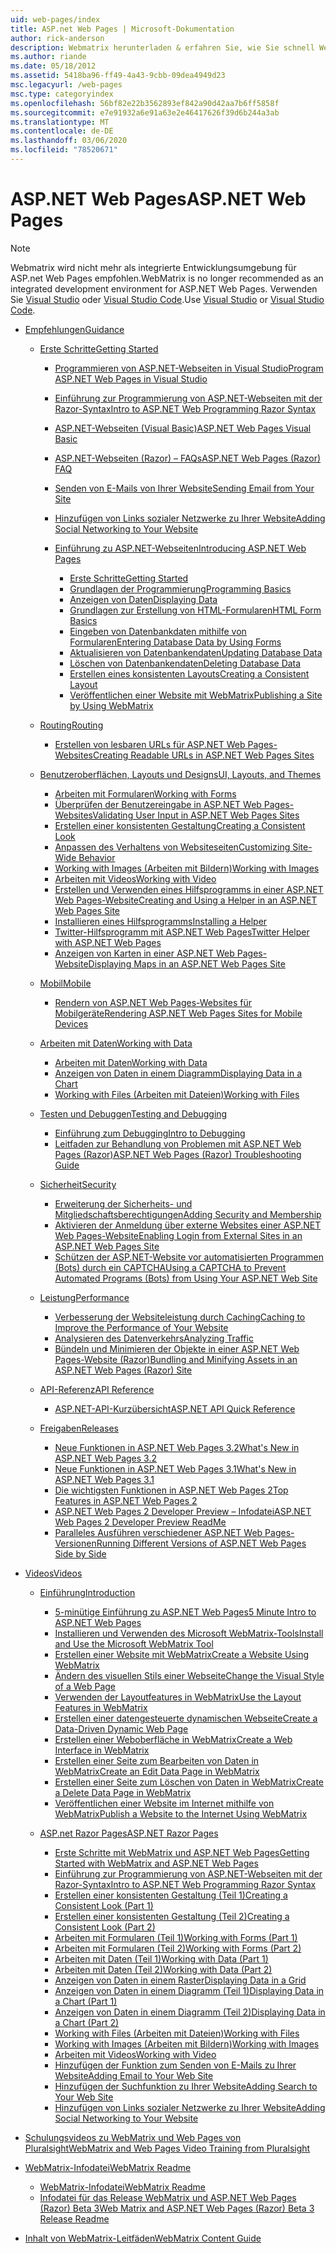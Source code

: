 ```yaml
---
uid: web-pages/index
title: ASP.net Web Pages | Microsoft-Dokumentation
author: rick-anderson
description: Webmatrix herunterladen & erfahren Sie, wie Sie schnell Webseiten auf eine einfachere Weise erstellen, um Servercode mit HTML zu kombinieren.
ms.author: riande
ms.date: 05/18/2012
ms.assetid: 5418ba96-ff49-4a43-9cbb-09dea4949d23
msc.legacyurl: /web-pages
msc.type: categoryindex
ms.openlocfilehash: 56bf82e22b3562893ef842a90d42aa7b6ff5858f
ms.sourcegitcommit: e7e91932a6e91a63e2e46417626f39d6b244a3ab
ms.translationtype: MT
ms.contentlocale: de-DE
ms.lasthandoff: 03/06/2020
ms.locfileid: "78520671"
---
```

# <a name="aspnet-web-pages"></a><span data-ttu-id="8b24a-103">ASP.NET Web Pages</span><span class="sxs-lookup"><span data-stu-id="8b24a-103">ASP.NET Web Pages</span></span>

> [!NOTE] 
> <span data-ttu-id="8b24a-104">Webmatrix wird nicht mehr als integrierte Entwicklungsumgebung für ASP.net Web Pages empfohlen.</span><span class="sxs-lookup"><span data-stu-id="8b24a-104">WebMatrix is no longer recommended as an integrated development environment for ASP.NET Web Pages.</span></span> <span data-ttu-id="8b24a-105">Verwenden Sie [Visual Studio](xref:aspnet/web-pages/overview/getting-started/program-asp-net-web-pages-in-visual-studio) oder [Visual Studio Code](https://code.visualstudio.com/).</span><span class="sxs-lookup"><span data-stu-id="8b24a-105">Use [Visual Studio](xref:aspnet/web-pages/overview/getting-started/program-asp-net-web-pages-in-visual-studio) or [Visual Studio Code](https://code.visualstudio.com/).</span></span>

- [<span data-ttu-id="8b24a-106">Empfehlungen</span><span class="sxs-lookup"><span data-stu-id="8b24a-106">Guidance</span></span>](overview/index.md)

    - [<span data-ttu-id="8b24a-107">Erste Schritte</span><span class="sxs-lookup"><span data-stu-id="8b24a-107">Getting Started</span></span>](overview/getting-started/index.md)

        - [<span data-ttu-id="8b24a-108">Programmieren von ASP.NET-Webseiten in Visual Studio</span><span class="sxs-lookup"><span data-stu-id="8b24a-108">Program ASP.NET Web Pages in Visual Studio</span></span>](overview/getting-started/program-asp-net-web-pages-in-visual-studio.md)
        - [<span data-ttu-id="8b24a-109">Einführung zur Programmierung von ASP.NET-Webseiten mit der Razor-Syntax</span><span class="sxs-lookup"><span data-stu-id="8b24a-109">Intro to ASP.NET Web Programming Razor Syntax</span></span>](overview/getting-started/introducing-razor-syntax-c.md)
        - [<span data-ttu-id="8b24a-110">ASP.NET-Webseiten (Visual Basic)</span><span class="sxs-lookup"><span data-stu-id="8b24a-110">ASP.NET Web Pages Visual Basic</span></span>](overview/getting-started/introducing-razor-syntax-vb.md)
        - [<span data-ttu-id="8b24a-111">ASP.NET-Webseiten (Razor) – FAQs</span><span class="sxs-lookup"><span data-stu-id="8b24a-111">ASP.NET Web Pages (Razor) FAQ</span></span>](overview/getting-started/aspnet-web-pages-razor-faq.md)
        - [<span data-ttu-id="8b24a-112">Senden von E-Mails von Ihrer Website</span><span class="sxs-lookup"><span data-stu-id="8b24a-112">Sending Email from Your Site</span></span>](overview/getting-started/11-adding-email-to-your-web-site.md)
        - [<span data-ttu-id="8b24a-113">Hinzufügen von Links sozialer Netzwerke zu Ihrer Website</span><span class="sxs-lookup"><span data-stu-id="8b24a-113">Adding Social Networking to Your Website</span></span>](overview/getting-started/13-adding-social-networking-to-your-web-site.md)
        - [<span data-ttu-id="8b24a-114">Einführung zu ASP.NET-Webseiten</span><span class="sxs-lookup"><span data-stu-id="8b24a-114">Introducing ASP.NET Web Pages</span></span>](overview/getting-started/introducing-aspnet-web-pages-2/index.md)

            - [<span data-ttu-id="8b24a-115">Erste Schritte</span><span class="sxs-lookup"><span data-stu-id="8b24a-115">Getting Started</span></span>](overview/getting-started/introducing-aspnet-web-pages-2/getting-started.md)
            - [<span data-ttu-id="8b24a-116">Grundlagen der Programmierung</span><span class="sxs-lookup"><span data-stu-id="8b24a-116">Programming Basics</span></span>](overview/getting-started/introducing-aspnet-web-pages-2/intro-to-web-pages-programming.md)
            - [<span data-ttu-id="8b24a-117">Anzeigen von Daten</span><span class="sxs-lookup"><span data-stu-id="8b24a-117">Displaying Data</span></span>](overview/getting-started/introducing-aspnet-web-pages-2/displaying-data.md)
            - [<span data-ttu-id="8b24a-118">Grundlagen zur Erstellung von HTML-Formularen</span><span class="sxs-lookup"><span data-stu-id="8b24a-118">HTML Form Basics</span></span>](overview/getting-started/introducing-aspnet-web-pages-2/form-basics.md)
            - [<span data-ttu-id="8b24a-119">Eingeben von Datenbankdaten mithilfe von Formularen</span><span class="sxs-lookup"><span data-stu-id="8b24a-119">Entering Database Data by Using Forms</span></span>](overview/getting-started/introducing-aspnet-web-pages-2/entering-data.md)
            - [<span data-ttu-id="8b24a-120">Aktualisieren von Datenbankendaten</span><span class="sxs-lookup"><span data-stu-id="8b24a-120">Updating Database Data</span></span>](overview/getting-started/introducing-aspnet-web-pages-2/updating-data.md)
            - [<span data-ttu-id="8b24a-121">Löschen von Datenbankendaten</span><span class="sxs-lookup"><span data-stu-id="8b24a-121">Deleting Database Data</span></span>](overview/getting-started/introducing-aspnet-web-pages-2/deleting-data.md)
            - [<span data-ttu-id="8b24a-122">Erstellen eines konsistenten Layouts</span><span class="sxs-lookup"><span data-stu-id="8b24a-122">Creating a Consistent Layout</span></span>](overview/getting-started/introducing-aspnet-web-pages-2/layouts.md)
            - [<span data-ttu-id="8b24a-123">Veröffentlichen einer Website mit WebMatrix</span><span class="sxs-lookup"><span data-stu-id="8b24a-123">Publishing a Site by Using WebMatrix</span></span>](overview/getting-started/introducing-aspnet-web-pages-2/publishing.md)
    - [<span data-ttu-id="8b24a-124">Routing</span><span class="sxs-lookup"><span data-stu-id="8b24a-124">Routing</span></span>](overview/routing/index.md)

        - [<span data-ttu-id="8b24a-125">Erstellen von lesbaren URLs für ASP.NET Web Pages-Websites</span><span class="sxs-lookup"><span data-stu-id="8b24a-125">Creating Readable URLs in ASP.NET Web Pages Sites</span></span>](overview/routing/creating-readable-urls-in-aspnet-web-pages-sites.md)
    - [<span data-ttu-id="8b24a-126">Benutzeroberflächen, Layouts und Designs</span><span class="sxs-lookup"><span data-stu-id="8b24a-126">UI, Layouts, and Themes</span></span>](overview/ui-layouts-and-themes/index.md)

        - [<span data-ttu-id="8b24a-127">Arbeiten mit Formularen</span><span class="sxs-lookup"><span data-stu-id="8b24a-127">Working with Forms</span></span>](overview/ui-layouts-and-themes/4-working-with-forms.md)
        - [<span data-ttu-id="8b24a-128">Überprüfen der Benutzereingabe in ASP.NET Web Pages-Websites</span><span class="sxs-lookup"><span data-stu-id="8b24a-128">Validating User Input in ASP.NET Web Pages Sites</span></span>](overview/ui-layouts-and-themes/validating-user-input-in-aspnet-web-pages-sites.md)
        - [<span data-ttu-id="8b24a-129">Erstellen einer konsistenten Gestaltung</span><span class="sxs-lookup"><span data-stu-id="8b24a-129">Creating a Consistent Look</span></span>](overview/ui-layouts-and-themes/3-creating-a-consistent-look.md)
        - [<span data-ttu-id="8b24a-130">Anpassen des Verhaltens von Websiteseiten</span><span class="sxs-lookup"><span data-stu-id="8b24a-130">Customizing Site-Wide Behavior</span></span>](overview/ui-layouts-and-themes/18-customizing-site-wide-behavior.md)
        - [<span data-ttu-id="8b24a-131">Working with Images (Arbeiten mit Bildern)</span><span class="sxs-lookup"><span data-stu-id="8b24a-131">Working with Images</span></span>](overview/ui-layouts-and-themes/9-working-with-images.md)
        - [<span data-ttu-id="8b24a-132">Arbeiten mit Videos</span><span class="sxs-lookup"><span data-stu-id="8b24a-132">Working with Video</span></span>](overview/ui-layouts-and-themes/10-working-with-video.md)
        - [<span data-ttu-id="8b24a-133">Erstellen und Verwenden eines Hilfsprogramms in einer ASP.NET Web Pages-Website</span><span class="sxs-lookup"><span data-stu-id="8b24a-133">Creating and Using a Helper in an ASP.NET Web Pages Site</span></span>](overview/ui-layouts-and-themes/creating-and-using-a-helper-in-an-aspnet-web-pages-site.md)
        - [<span data-ttu-id="8b24a-134">Installieren eines Hilfsprogramms</span><span class="sxs-lookup"><span data-stu-id="8b24a-134">Installing a Helper</span></span>](overview/ui-layouts-and-themes/installing-helpers.md)
        - [<span data-ttu-id="8b24a-135">Twitter-Hilfsprogramm mit ASP.NET Web Pages</span><span class="sxs-lookup"><span data-stu-id="8b24a-135">Twitter Helper with ASP.NET Web Pages</span></span>](overview/ui-layouts-and-themes/twitter-helper.md)
        - [<span data-ttu-id="8b24a-136">Anzeigen von Karten in einer ASP.NET Web Pages-Website</span><span class="sxs-lookup"><span data-stu-id="8b24a-136">Displaying Maps in an ASP.NET Web Pages Site</span></span>](overview/ui-layouts-and-themes/displaying-maps-in-an-aspnet-web-pages-site.md)
    - [<span data-ttu-id="8b24a-137">Mobil</span><span class="sxs-lookup"><span data-stu-id="8b24a-137">Mobile</span></span>](overview/mobile/index.md)

        - [<span data-ttu-id="8b24a-138">Rendern von ASP.NET Web Pages-Websites für Mobilgeräte</span><span class="sxs-lookup"><span data-stu-id="8b24a-138">Rendering ASP.NET Web Pages Sites for Mobile Devices</span></span>](overview/mobile/rendering-aspnet-web-pages-sites-for-mobile-devices.md)
    - [<span data-ttu-id="8b24a-139">Arbeiten mit Daten</span><span class="sxs-lookup"><span data-stu-id="8b24a-139">Working with Data</span></span>](overview/data/index.md)

        - [<span data-ttu-id="8b24a-140">Arbeiten mit Daten</span><span class="sxs-lookup"><span data-stu-id="8b24a-140">Working with Data</span></span>](overview/data/5-working-with-data.md)
        - [<span data-ttu-id="8b24a-141">Anzeigen von Daten in einem Diagramm</span><span class="sxs-lookup"><span data-stu-id="8b24a-141">Displaying Data in a Chart</span></span>](overview/data/7-displaying-data-in-a-chart.md)
        - [<span data-ttu-id="8b24a-142">Working with Files (Arbeiten mit Dateien)</span><span class="sxs-lookup"><span data-stu-id="8b24a-142">Working with Files</span></span>](overview/data/working-with-files.md)
    - [<span data-ttu-id="8b24a-143">Testen und Debuggen</span><span class="sxs-lookup"><span data-stu-id="8b24a-143">Testing and Debugging</span></span>](overview/testing-and-debugging/index.md)

        - [<span data-ttu-id="8b24a-144">Einführung zum Debugging</span><span class="sxs-lookup"><span data-stu-id="8b24a-144">Intro to Debugging</span></span>](overview/testing-and-debugging/introduction-to-debugging.md)
        - [<span data-ttu-id="8b24a-145">Leitfaden zur Behandlung von Problemen mit ASP.NET Web Pages (Razor)</span><span class="sxs-lookup"><span data-stu-id="8b24a-145">ASP.NET Web Pages (Razor) Troubleshooting Guide</span></span>](overview/testing-and-debugging/aspnet-web-pages-razor-troubleshooting-guide.md)
    - [<span data-ttu-id="8b24a-146">Sicherheit</span><span class="sxs-lookup"><span data-stu-id="8b24a-146">Security</span></span>](overview/security/index.md)

        - [<span data-ttu-id="8b24a-147">Erweiterung der Sicherheits- und Mitgliedschaftsberechtigungen</span><span class="sxs-lookup"><span data-stu-id="8b24a-147">Adding Security and Membership</span></span>](overview/security/16-adding-security-and-membership.md)
        - [<span data-ttu-id="8b24a-148">Aktivieren der Anmeldung über externe Websites einer ASP.NET Web Pages-Website</span><span class="sxs-lookup"><span data-stu-id="8b24a-148">Enabling Login from External Sites in an ASP.NET Web Pages Site</span></span>](overview/security/enabling-login-from-external-sites-in-an-aspnet-web-pages-site.md)
        - [<span data-ttu-id="8b24a-149">Schützen der ASP.NET-Website vor automatisierten Programmen (Bots) durch ein CAPTCHA</span><span class="sxs-lookup"><span data-stu-id="8b24a-149">Using a CAPTCHA to Prevent Automated Programs (Bots) from Using Your ASP.NET Web Site</span></span>](overview/security/using-a-catpcha-to-prevent-automated-programs-bots-from-using-your-aspnet-web-site.md)
    - [<span data-ttu-id="8b24a-150">Leistung</span><span class="sxs-lookup"><span data-stu-id="8b24a-150">Performance</span></span>](overview/performance-and-traffic/index.md)

        - [<span data-ttu-id="8b24a-151">Verbesserung der Websiteleistung durch Caching</span><span class="sxs-lookup"><span data-stu-id="8b24a-151">Caching to Improve the Performance of Your Website</span></span>](overview/performance-and-traffic/15-caching-to-improve-the-performance-of-your-website.md)
        - [<span data-ttu-id="8b24a-152">Analysieren des Datenverkehrs</span><span class="sxs-lookup"><span data-stu-id="8b24a-152">Analyzing Traffic</span></span>](overview/performance-and-traffic/14-analyzing-traffic.md)
        - [<span data-ttu-id="8b24a-153">Bündeln und Minimieren der Objekte in einer ASP.NET Web Pages-Website (Razor)</span><span class="sxs-lookup"><span data-stu-id="8b24a-153">Bundling and Minifying Assets in an ASP.NET Web Pages (Razor) Site</span></span>](overview/performance-and-traffic/bundling-and-minifying-assets-in-an-aspnet-web-pages-razor-site.md)
    - [<span data-ttu-id="8b24a-154">API-Referenz</span><span class="sxs-lookup"><span data-stu-id="8b24a-154">API Reference</span></span>](overview/api-reference/index.md)

        - [<span data-ttu-id="8b24a-155">ASP.NET-API-Kurzübersicht</span><span class="sxs-lookup"><span data-stu-id="8b24a-155">ASP.NET API Quick Reference</span></span>](overview/api-reference/asp-net-web-pages-api-reference.md)
    - [<span data-ttu-id="8b24a-156">Freigaben</span><span class="sxs-lookup"><span data-stu-id="8b24a-156">Releases</span></span>](overview/releases/index.md)

        - [<span data-ttu-id="8b24a-157">Neue Funktionen in ASP.NET Web Pages 3.2</span><span class="sxs-lookup"><span data-stu-id="8b24a-157">What's New in ASP.NET Web Pages 3.2</span></span>](overview/releases/whats-new-in-aspnet-web-pages-32.md)
        - [<span data-ttu-id="8b24a-158">Neue Funktionen in ASP.NET Web Pages 3.1</span><span class="sxs-lookup"><span data-stu-id="8b24a-158">What's New in ASP.NET Web Pages 3.1</span></span>](overview/releases/whats-new-aspnet-web-pages-31.md)
        - [<span data-ttu-id="8b24a-159">Die wichtigsten Funktionen in ASP.NET Web Pages 2</span><span class="sxs-lookup"><span data-stu-id="8b24a-159">Top Features in ASP.NET Web Pages 2</span></span>](overview/releases/top-features-in-web-pages-2.md)
        - [<span data-ttu-id="8b24a-160">ASP.NET Web Pages 2 Developer Preview – Infodatei</span><span class="sxs-lookup"><span data-stu-id="8b24a-160">ASP.NET Web Pages 2 Developer Preview ReadMe</span></span>](overview/releases/aspnet-web-pages-2-developer-preview-readme.md)
        - [<span data-ttu-id="8b24a-161">Paralleles Ausführen verschiedener ASP.NET Web Pages-Versionen</span><span class="sxs-lookup"><span data-stu-id="8b24a-161">Running Different Versions of ASP.NET Web Pages Side by Side</span></span>](overview/releases/running-v1-and-v2-sites-side-by-side.md)
- [<span data-ttu-id="8b24a-162">Videos</span><span class="sxs-lookup"><span data-stu-id="8b24a-162">Videos</span></span>](videos/index.md)

    - [<span data-ttu-id="8b24a-163">Einführung</span><span class="sxs-lookup"><span data-stu-id="8b24a-163">Introduction</span></span>](videos/introduction/index.md)

        - [<span data-ttu-id="8b24a-164">5-minütige Einführung zu ASP.NET Web Pages</span><span class="sxs-lookup"><span data-stu-id="8b24a-164">5 Minute Intro to ASP.NET Web Pages</span></span>](videos/introduction/5-minute-introduction-to-aspnet-web-pages.md)
        - [<span data-ttu-id="8b24a-165">Installieren und Verwenden des Microsoft WebMatrix-Tools</span><span class="sxs-lookup"><span data-stu-id="8b24a-165">Install and Use the Microsoft WebMatrix Tool</span></span>](videos/introduction/install-and-use-the-microsoft-webmatrix-tool.md)
        - [<span data-ttu-id="8b24a-166">Erstellen einer Website mit WebMatrix</span><span class="sxs-lookup"><span data-stu-id="8b24a-166">Create a Website Using WebMatrix</span></span>](videos/introduction/create-a-website-using-webmatrix.md)
        - [<span data-ttu-id="8b24a-167">Ändern des visuellen Stils einer Webseite</span><span class="sxs-lookup"><span data-stu-id="8b24a-167">Change the Visual Style of a Web Page</span></span>](videos/introduction/change-the-visual-style-of-a-web-page.md)
        - [<span data-ttu-id="8b24a-168">Verwenden der Layoutfeatures in WebMatrix</span><span class="sxs-lookup"><span data-stu-id="8b24a-168">Use the Layout Features in WebMatrix</span></span>](videos/introduction/use-the-layout-features-in-webmatrix.md)
        - [<span data-ttu-id="8b24a-169">Erstellen einer datengesteuerte dynamischen Webseite</span><span class="sxs-lookup"><span data-stu-id="8b24a-169">Create a Data-Driven Dynamic Web Page</span></span>](videos/introduction/create-a-data-driven-dynamic-web-page.md)
        - [<span data-ttu-id="8b24a-170">Erstellen einer Weboberfläche in WebMatrix</span><span class="sxs-lookup"><span data-stu-id="8b24a-170">Create a Web Interface in WebMatrix</span></span>](videos/introduction/create-a-web-interface-in-webmatrix.md)
        - [<span data-ttu-id="8b24a-171">Erstellen einer Seite zum Bearbeiten von Daten in WebMatrix</span><span class="sxs-lookup"><span data-stu-id="8b24a-171">Create an Edit Data Page in WebMatrix</span></span>](videos/introduction/create-an-edit-data-page-in-webmatrix.md)
        - [<span data-ttu-id="8b24a-172">Erstellen einer Seite zum Löschen von Daten in WebMatrix</span><span class="sxs-lookup"><span data-stu-id="8b24a-172">Create a Delete Data Page in WebMatrix</span></span>](videos/introduction/create-a-delete-data-page-in-webmatrix.md)
        - [<span data-ttu-id="8b24a-173">Veröffentlichen einer Website im Internet mithilfe von WebMatrix</span><span class="sxs-lookup"><span data-stu-id="8b24a-173">Publish a Website to the Internet Using WebMatrix</span></span>](videos/introduction/publish-a-website-to-the-internet-using-webmatrix.md)
    - [<span data-ttu-id="8b24a-174">ASP.net Razor Pages</span><span class="sxs-lookup"><span data-stu-id="8b24a-174">ASP.NET Razor Pages</span></span>](videos/aspnet-razor-pages/index.md)

        - [<span data-ttu-id="8b24a-175">Erste Schritte mit WebMatrix und ASP.NET Web Pages</span><span class="sxs-lookup"><span data-stu-id="8b24a-175">Getting Started with WebMatrix and ASP.NET Web Pages</span></span>](videos/aspnet-razor-pages/getting-started-with-webmatrix-and-aspnet-web-pages.md)
        - [<span data-ttu-id="8b24a-176">Einführung zur Programmierung von ASP.NET-Webseiten mit der Razor-Syntax</span><span class="sxs-lookup"><span data-stu-id="8b24a-176">Intro to ASP.NET Web Programming Razor Syntax</span></span>](videos/aspnet-razor-pages/introduction-to-aspnet-web-programming-using-the-razor-syntax.md)
        - [<span data-ttu-id="8b24a-177">Erstellen einer konsistenten Gestaltung (Teil 1)</span><span class="sxs-lookup"><span data-stu-id="8b24a-177">Creating a Consistent Look (Part 1)</span></span>](videos/aspnet-razor-pages/creating-a-consistent-look-part-1.md)
        - [<span data-ttu-id="8b24a-178">Erstellen einer konsistenten Gestaltung (Teil 2)</span><span class="sxs-lookup"><span data-stu-id="8b24a-178">Creating a Consistent Look (Part 2)</span></span>](videos/aspnet-razor-pages/creating-a-consistent-look-part-2.md)
        - [<span data-ttu-id="8b24a-179">Arbeiten mit Formularen (Teil 1)</span><span class="sxs-lookup"><span data-stu-id="8b24a-179">Working with Forms (Part 1)</span></span>](videos/aspnet-razor-pages/working-with-forms-part-1.md)
        - [<span data-ttu-id="8b24a-180">Arbeiten mit Formularen (Teil 2)</span><span class="sxs-lookup"><span data-stu-id="8b24a-180">Working with Forms (Part 2)</span></span>](videos/aspnet-razor-pages/working-with-forms-part-2.md)
        - [<span data-ttu-id="8b24a-181">Arbeiten mit Daten (Teil 1)</span><span class="sxs-lookup"><span data-stu-id="8b24a-181">Working with Data (Part 1)</span></span>](videos/aspnet-razor-pages/working-with-data-part-1.md)
        - [<span data-ttu-id="8b24a-182">Arbeiten mit Daten (Teil 2)</span><span class="sxs-lookup"><span data-stu-id="8b24a-182">Working with Data (Part 2)</span></span>](videos/aspnet-razor-pages/working-with-data-part-2.md)
        - [<span data-ttu-id="8b24a-183">Anzeigen von Daten in einem Raster</span><span class="sxs-lookup"><span data-stu-id="8b24a-183">Displaying Data in a Grid</span></span>](videos/aspnet-razor-pages/displaying-data-in-a-grid.md)
        - [<span data-ttu-id="8b24a-184">Anzeigen von Daten in einem Diagramm (Teil 1)</span><span class="sxs-lookup"><span data-stu-id="8b24a-184">Displaying Data in a Chart (Part 1)</span></span>](videos/aspnet-razor-pages/displaying-data-in-a-chart-part-1.md)
        - [<span data-ttu-id="8b24a-185">Anzeigen von Daten in einem Diagramm (Teil 2)</span><span class="sxs-lookup"><span data-stu-id="8b24a-185">Displaying Data in a Chart (Part 2)</span></span>](videos/aspnet-razor-pages/displaying-data-in-a-chart-part-2.md)
        - [<span data-ttu-id="8b24a-186">Working with Files (Arbeiten mit Dateien)</span><span class="sxs-lookup"><span data-stu-id="8b24a-186">Working with Files</span></span>](videos/aspnet-razor-pages/working-with-files.md)
        - [<span data-ttu-id="8b24a-187">Working with Images (Arbeiten mit Bildern)</span><span class="sxs-lookup"><span data-stu-id="8b24a-187">Working with Images</span></span>](videos/aspnet-razor-pages/working-with-images.md)
        - [<span data-ttu-id="8b24a-188">Arbeiten mit Videos</span><span class="sxs-lookup"><span data-stu-id="8b24a-188">Working with Video</span></span>](videos/aspnet-razor-pages/working-with-video.md)
        - [<span data-ttu-id="8b24a-189">Hinzufügen der Funktion zum Senden von E-Mails zu Ihrer Website</span><span class="sxs-lookup"><span data-stu-id="8b24a-189">Adding Email to Your Web Site</span></span>](videos/aspnet-razor-pages/adding-email-to-your-web-site.md)
        - [<span data-ttu-id="8b24a-190">Hinzufügen der Suchfunktion zu Ihrer Website</span><span class="sxs-lookup"><span data-stu-id="8b24a-190">Adding Search to Your Web Site</span></span>](videos/aspnet-razor-pages/adding-search-to-your-web-site.md)
        - [<span data-ttu-id="8b24a-191">Hinzufügen von Links sozialer Netzwerke zu Ihrer Website</span><span class="sxs-lookup"><span data-stu-id="8b24a-191">Adding Social Networking to Your Website</span></span>](videos/aspnet-razor-pages/adding-social-networking-to-your-website.md)
- [<span data-ttu-id="8b24a-192">Schulungsvideos zu WebMatrix und Web Pages von Pluralsight</span><span class="sxs-lookup"><span data-stu-id="8b24a-192">WebMatrix and Web Pages Video Training from Pluralsight</span></span>](pluralsight.md)
- [<span data-ttu-id="8b24a-193">WebMatrix-Infodatei</span><span class="sxs-lookup"><span data-stu-id="8b24a-193">WebMatrix Readme</span></span>](readme/index.md)

    - [<span data-ttu-id="8b24a-194">WebMatrix-Infodatei</span><span class="sxs-lookup"><span data-stu-id="8b24a-194">WebMatrix Readme</span></span>](readme/overview.md)
    - [<span data-ttu-id="8b24a-195">Infodatei für das Release WebMatrix und ASP.NET Web Pages (Razor) Beta 3</span><span class="sxs-lookup"><span data-stu-id="8b24a-195">Web Matrix and ASP.NET Web Pages (Razor) Beta 3 Release Readme</span></span>](readme/beta3.md)
- [<span data-ttu-id="8b24a-196">Inhalt von WebMatrix-Leitfäden</span><span class="sxs-lookup"><span data-stu-id="8b24a-196">WebMatrix Content Guide</span></span>](content-guide.md)

